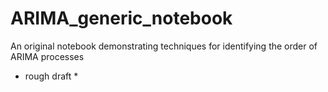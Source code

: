 # ARIMA_generic_notebook
An original notebook demonstrating techniques for identifying the order of ARIMA processes 

* rough draft *
